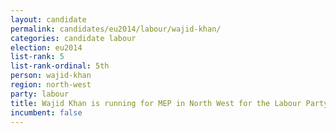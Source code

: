 ```yaml
---
layout: candidate
permalink: candidates/eu2014/labour/wajid-khan/
categories: candidate labour
election: eu2014
list-rank: 5
list-rank-ordinal: 5th
person: wajid-khan
region: north-west
party: labour
title: Wajid Khan is running for MEP in North West for the Labour Party
incumbent: false
---
```


